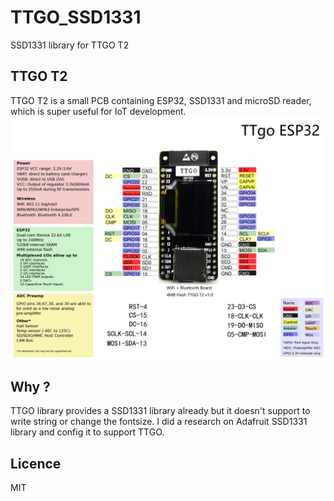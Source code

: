 # TTGO_SSD1331

SSD1331 library for TTGO T2

## TTGO T2

TTGO T2 is a small PCB containing ESP32, SSD1331 and microSD reader, which is super useful for IoT development.
![image](https://github.com/LilyGO/TTGO-T2-ESP32/blob/master/TTGO%20T2.png)

## Why ?
TTGO library provides a SSD1331 library already but it doesn't support to write string or change the fontsize. I did a research on Adafruit SSD1331 library and config it to support TTGO.


## Licence

MIT
